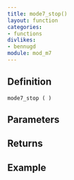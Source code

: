 ```yaml
---
title: mode7_stop()
layout: function
categories:
- functions
divlikes:
- bennugd
module: mod_m7
---
```


## Definition

    mode7_stop ( )

## Parameters

## Returns

## Example
